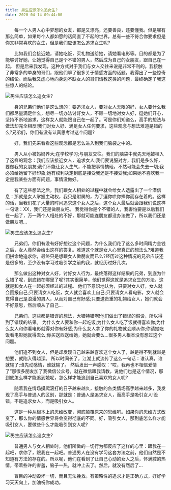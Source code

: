 ```yaml
---
title: 男生应该怎么追女生?
date: 2020-04-14 09:44:00
---
```




　　每一个人男人心中梦想的女友，都是又漂亮，还要善良，还要懂我。但是哪有那么简单，如果每个人都如愿的话简直了不起的世界，总有一些不符合你要求但是你又非常喜欢的女生，但是我们应该怎么追求女生呢?

　　比如我们会接近她，请她吃饭，买礼物送给她，请她看电影等。目的都是为了能够讨好她，让她觉得自己是个不错的男人，然后成为自己的女朋友，跟自己在一起。 但是后来我发现，这种方式对于我们与女人交往来说是非常不利的。我接触了非常多的单身的哥们，跟他们聊了很多关于情感方面的话题，我得出了一些惊奇的结论。而后我又虚心地向身边不缺女人的哥们请教这类的问题，最终确定了我这些惊人的结论。

![男生应该怎么追女生?](/img/6263000ecf5ce395009e898ed7d1fbf0.jpg)

　　身的兄弟们他们是这么想的：要追求女人，要对女人无限的好，女人要什么我们都尽量满足什么，想尽一切办法讨好女人，不顾一切地对女人好，逗她们开心，坚持不断地追求，这样女人就能跟自己在一起了。可是你们知道么，高手的想法与做法却完全相反!我们对女人好、满足女人任何要求，这些观念与想法难道是错的么?兄弟们，你们有没有认真思考过这个问题?

　　好，我们先来看看这些观念都是怎么进入到我们脑袋之中的。

　　男人从小被妈妈养大;在学校学习;与朋友交往。我们的脑袋中就先天地被植入了这样的观念：我们应该接近女人，追求女人;我们要说服对方，我们是多么好，要做我的女朋友;我们不能让女人生气，不能把事情搞砸，不然可能会失去一切;我必须给她留下好印象;她有权利决定到底是接受我还是不接受我;如果她不喜欢我一定是我某些方面有问题，事情没做好。

　　有了这些想法之后，我们跟女人相处的过程中就会给女人透露出了一个潜信息：那就是女人掌握主动权，我只是附属的，为了逗你哄你捧你而存在着的。这样的话，当我们花了大量的时间追求这个女人之后，这个女人最后就会跟我们说这样一句话：XX，我们还是做朋友吧。 我觉得你是个不错的人，我害怕要是以后我们在一起了，万一两个人相处的不好，那就可能连朋友都没办法做了，所以我们还是做朋友吧…

![男生应该怎么追女生?](/img/7b8f182a42c34ae28ec6250469168aee.jpg)

　　兄弟们，你们有没有好好想过这个问题，为什么我们花了这么多时间精力金钱之后，女人竟然会给出这样的答复。难道这个就是女人心里真正的想法么?难道我们拼命地追求你，最终只是想跟女人做朋友而已么?经历过这种情况的兄弟应该还是很多的，至少没有学习过吸引学之前的我，就经历过好几次。

　　那么做出这种对女人好，讨好女人行为，最终落得这样结果的兄弟，到底为什么错了呢，到底错在哪里了呢?其实很简单，他们觉得这就是追求女生的方法，这就是和女人在一起必须经过的过程。 他们下意识地认为，只要对女人好，女人就会回报自己;只要请女人吃饭，女人就会喜欢上自己;只要请女人看电影，女人就会觉得自己是浪漫的男人，从而对自己有好感;只要送贵重的礼物给女人，她们就会不好意思，然后顺从了自己…

　　兄弟们，这些都是错误的想法，大错特错啊!他们做出了错误的假设，所以得到了错误的结果。 为什么女人要和你一起吃饭;为什么女人吃了饭就得喜欢你;为什么女人和你看电影就得对你有好感;为什么女人拿了你的礼物就会顺从你;你请她吃饭看电影她就得去么;你买送西送给她，她就会要么…很多男人根本没有想过这个问题。

　　他们追不到女人，但是却发现自己越来越喜欢这个女人了，越是得不到就越是想要，就陷入得越深。 所以时间长了，江湖上就流传了这么一句话：谁认真，谁就输了;谁先动感情，谁就输了。 然后发出一声感叹：“哎，我再也不相信爱情了”那很多朋友加了我微信公众号，就在微信跟我请教，说他们也是这个情况，那到底怎么样才能追到她呢，怎么样才能追到自己喜欢的女人呢?

　　随着我在情场摸爬滚打的日子越来越久，接触的各类情场高手越来越多，我发现了高手与普通人的区别，那就是：普通人是追求女人，而高手是吸引女人!没错，不是追求女人，而是吸引女人。

　　这是一种从根本上的思维改变，彻底颠覆原来的思维吧。如果你的思维方式改变了，那么你的情感世界将会变得彻底的不同。好，吸引女人，那到底怎么样才能吸引女人，要做些什么才能吸引到女人呢?

![男生应该怎么追女生?](/img/00a454d943fdc490c36a8a5d081c5342.jpg)

　　普通男人与女人相处时，他们所做的一切行为都反应了这样的心里：跟我在一起吧，求你了，跟我在一起吧。普通男人在没有学习这套方法之前，他们自然是不知道有方法的存在的。所以呢，他们在看到了让自己心动的女人之后，怀满腔的热情，带着些许的害羞，脑子一热，就冲上去了。然后，就没有然后了…

　　盲目的冲动毁坏一切，而且无法挽救。有策略性的追求才是正确方式，好好学习天天向上，加油祝你成功。
